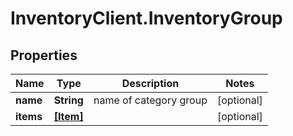 # InventoryClient.InventoryGroup

## Properties
Name | Type | Description | Notes
------------ | ------------- | ------------- | -------------
**name** | **String** | name of category group | [optional] 
**items** | [**[Item]**](Item.md) |  | [optional] 



